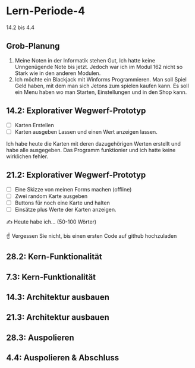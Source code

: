 # Lern-Periode-4


14.2 bis 4.4

## Grob-Planung

1. Meine Noten in der Informatik stehen Gut, Ich hatte keine Unngenügende Note bis jetzt. Jedoch war ich im Modul 162 nicht so Stark wie in den anderen Modulen.
2. Ich möchte ein Blackjack mit Winforms Programmieren. Man soll Spiel Geld haben, mit dem man sich Jetons zum spielen kaufen kann. Es soll ein Menu haben wo man Starten, Einstellungen und in den Shop kann.

## 14.2: Explorativer Wegwerf-Prototyp

- [ ] Karten Erstellen
- [ ] Karten ausgeben Lassen und einen Wert anzeigen lassen.

Ich habe heute die Karten mit deren dazugehörigen Werten erstellt und habe alle ausgegeben. Das Programm funktionier und ich hatte keine wirklichen fehler.

## 21.2: Explorativer Wegwerf-Prototyp

- [ ] Eine Skizze von meinen Forms machen (offline)
- [ ] Zwei random Karte ausgeben 
- [ ] Buttons für noch eine Karte und halten
- [ ] Einsätze plus Werte der Karten anzeigen.

✍️ Heute habe ich... (50-100 Wörter)

☝️ Vergessen Sie nicht, bis einen ersten Code auf github hochzuladen

## 28.2: Kern-Funktionalität

## 7.3: Kern-Funktionalität

## 14.3: Architektur ausbauen

## 21.3: Architektur ausbauen

## 28.3: Auspolieren

## 4.4: Auspolieren & Abschluss

